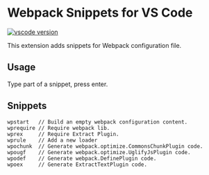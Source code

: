 # Webpack Snippets for VS Code

[![vscode version][vs-image]][vs-url]

This extension adds snippets for Webpack configuration file.

## Usage
Type part of a snippet, press enter.

## Snippets
```
wpstart   // Build an empty webpack configuration content.
wprequire // Require webpack lib.
wprex     // Require Extract Plugin.
wprule    // Add a new loader
wpochunk  // Generate webpack.optimize.CommonsChunkPlugin code.
wpougf    // Generate webpack.optimize.UglifyJsPlugin code.
wpodef    // Generate webpack.DefinePlugin code.
wpoex     // Generate ExtractTextPlugin code.
```


[vs-url]: https://marketplace.visualstudio.com/items?itemName=gogocrow.webpack-snippets
[vs-image]: http://vsmarketplacebadge.apphb.com/version/gogocrow.webpack-snippets.svg